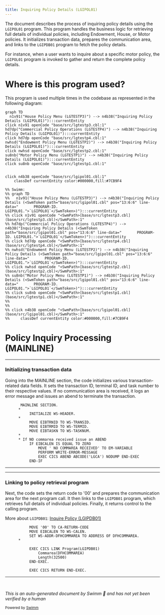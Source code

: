 ```yaml
---
title: Inquiring Policy Details (LGIPOL01)
---
```

The document describes the process of inquiring policy details using the <SwmToken path="base/src/lgipol01.cbl" pos="13:6:6" line-data="       PROGRAM-ID. LGIPOL01.">`LGIPOL01`</SwmToken> program. This program handles the business logic for retrieving full details of individual policies, including Endowment, House, or Motor policies. It initializes transaction data, prepares the communication area, and links to the <SwmToken path="base/src/lgipol01.cbl" pos="91:9:9" line-data="           EXEC CICS LINK Program(LGIPDB01)">`LGIPDB01`</SwmToken> program to fetch the policy details.

For instance, when a user wants to inquire about a specific motor policy, the <SwmToken path="base/src/lgipol01.cbl" pos="13:6:6" line-data="       PROGRAM-ID. LGIPOL01.">`LGIPOL01`</SwmToken> program is invoked to gather and return the complete policy details.

# Where is this program used?

This program is used multiple times in the codebase as represented in the following diagram:

```mermaid
graph TD
  n1v91("House Policy Menu (LGTESTP3)") --> n4b38("Inquiring Policy Details (LGIPOL01)"):::currentEntity
click n1v91 openCode "base/src/lgtestp3.cbl:1"
hd7dp("Commercial Policy Operations (LGTESTP4)") --> n4b38("Inquiring Policy Details (LGIPOL01)"):::currentEntity
click hd7dp openCode "base/src/lgtestp4.cbl:1"
nwhsd("Endowment Policy Menu (LGTESTP2)") --> n4b38("Inquiring Policy Details (LGIPOL01)"):::currentEntity
click nwhsd openCode "base/src/lgtestp2.cbl:1"
su8nb("Motor Policy Menu (LGTESTP1)") --> n4b38("Inquiring Policy Details (LGIPOL01)"):::currentEntity
click su8nb openCode "base/src/lgtestp1.cbl:1"
  
  
click n4b38 openCode "base/src/lgipol01.cbl:1"
    classDef currentEntity color:#000000,fill:#7CB9F4

%% Swimm:
%% graph TD
%%   n1v91("House Policy Menu (LGTESTP3)") --> n4b38("Inquiring Policy Details (<SwmToken path="base/src/lgipol01.cbl" pos="13:6:6" line-data="       PROGRAM-ID. LGIPOL01.">`LGIPOL01`</SwmToken>)"):::currentEntity
%% click n1v91 openCode "<SwmPath>[base/src/lgtestp3.cbl](base/src/lgtestp3.cbl)</SwmPath>:1"
%% hd7dp("Commercial Policy Operations (LGTESTP4)") --> n4b38("Inquiring Policy Details (<SwmToken path="base/src/lgipol01.cbl" pos="13:6:6" line-data="       PROGRAM-ID. LGIPOL01.">`LGIPOL01`</SwmToken>)"):::currentEntity
%% click hd7dp openCode "<SwmPath>[base/src/lgtestp4.cbl](base/src/lgtestp4.cbl)</SwmPath>:1"
%% nwhsd("Endowment Policy Menu (LGTESTP2)") --> n4b38("Inquiring Policy Details (<SwmToken path="base/src/lgipol01.cbl" pos="13:6:6" line-data="       PROGRAM-ID. LGIPOL01.">`LGIPOL01`</SwmToken>)"):::currentEntity
%% click nwhsd openCode "<SwmPath>[base/src/lgtestp2.cbl](base/src/lgtestp2.cbl)</SwmPath>:1"
%% su8nb("Motor Policy Menu (LGTESTP1)") --> n4b38("Inquiring Policy Details (<SwmToken path="base/src/lgipol01.cbl" pos="13:6:6" line-data="       PROGRAM-ID. LGIPOL01.">`LGIPOL01`</SwmToken>)"):::currentEntity
%% click su8nb openCode "<SwmPath>[base/src/lgtestp1.cbl](base/src/lgtestp1.cbl)</SwmPath>:1"
%%   
%%   
%% click n4b38 openCode "<SwmPath>[base/src/lgipol01.cbl](base/src/lgipol01.cbl)</SwmPath>:1"
%%     classDef currentEntity color:#000000,fill:#7CB9F4
```

# Policy Inquiry Processing (MAINLINE)

<SwmSnippet path="/base/src/lgipol01.cbl" line="70">

---

### Initializing transaction data

Going into the MAINLINE section, the code initializes various transaction-related data fields. It sets the transaction ID, terminal ID, and task number to their respective values. If no communication area is received, it logs an error message and issues an abend to terminate the transaction.

```cobol
       MAINLINE SECTION.
      *
           INITIALIZE WS-HEADER.
      *
           MOVE EIBTRNID TO WS-TRANSID.
           MOVE EIBTRMID TO WS-TERMID.
           MOVE EIBTASKN TO WS-TASKNUM.
      *
      * If NO commarea received issue an ABEND
           IF EIBCALEN IS EQUAL TO ZERO
               MOVE ' NO COMMAREA RECEIVED' TO EM-VARIABLE
               PERFORM WRITE-ERROR-MESSAGE
               EXEC CICS ABEND ABCODE('LGCA') NODUMP END-EXEC
           END-IF
```

---

</SwmSnippet>

<SwmSnippet path="/base/src/lgipol01.cbl" line="86">

---

### Linking to policy retrieval program

Next, the code sets the return code to '00' and prepares the communication area for the next program call. It then links to the <SwmToken path="base/src/lgipol01.cbl" pos="91:9:9" line-data="           EXEC CICS LINK Program(LGIPDB01)">`LGIPDB01`</SwmToken> program, which retrieves full details of individual policies. Finally, it returns control to the calling program.

More about <SwmToken path="base/src/lgipol01.cbl" pos="91:9:9" line-data="           EXEC CICS LINK Program(LGIPDB01)">`LGIPDB01`</SwmToken>: <SwmLink doc-title="Inquire Policy (LGIPDB01)">[Inquire Policy (LGIPDB01)](/.swm/inquire-policy-lgipdb01.dhjt8qkb.sw.md)</SwmLink>

```cobol
           MOVE '00' TO CA-RETURN-CODE
           MOVE EIBCALEN TO WS-CALEN.
           SET WS-ADDR-DFHCOMMAREA TO ADDRESS OF DFHCOMMAREA.
      *

           EXEC CICS LINK Program(LGIPDB01)
               Commarea(DFHCOMMAREA)
               Length(32500)
           END-EXEC.

           EXEC CICS RETURN END-EXEC.
```

---

</SwmSnippet>

&nbsp;

*This is an auto-generated document by Swimm 🌊 and has not yet been verified by a human*

<SwmMeta version="3.0.0" repo-id="Z2l0aHViJTNBJTNBa3luZHJ5bC1jaWNzLWdlbmFwcCUzQSUzQVN3aW1tLURlbW8=" repo-name="kyndryl-cics-genapp"><sup>Powered by [Swimm](/)</sup></SwmMeta>
